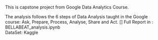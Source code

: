 This is capstone project from Google Data Analytics Course.


The analysis follows the 6 steps of Data Analysis taught in the Google course: Ask, Prepare, Process, Analyse, Share and Act.
[]
Full Report in : BELLABEAT_analysis.ipynb
<br>
DataSet: Kaggle
